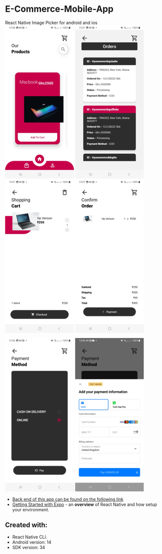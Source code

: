 ﻿# E-Commerce-Mobile-App

React Native Image Picker for android and ios
<img src = "screenshots/Screenshot_20240318_130833_ExpoGo.jpg"  height="500">
<img src = "screenshots/Screenshot_20240318_130724_Expo.jpg"   height="500">
<img src = "screenshots/Screenshot_20240318_130715_Expo.jpg"   height="500">
<img src = "screenshots/Screenshot_20240318_130707_Expo.jpg"   height="500">

<img src = "screenshots/Screenshot_20240318_130659_Expo.jpg"   height="500">
<img src = "screenshots/Screenshot_20240318_130643_Expo.jpg"  height="500">

- [Back end of this app can be found on the following link](https://github.com/Mawuli87/E-commerce)
- [Getting Started with Expo](https://reactnative.dev/docs/environment-setup) - an **overview** of React Native and how setup your environment.

## Created with:

- React Native CLI.
- Android version: 14
- SDK version: 34
